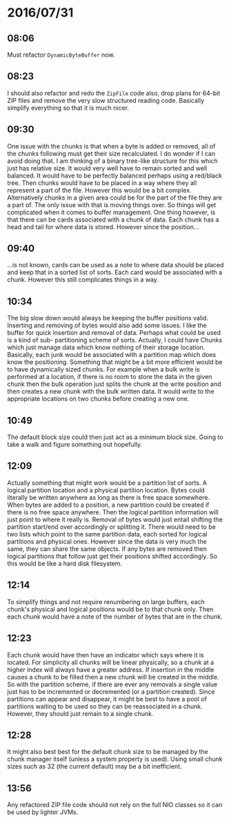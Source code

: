 # 2016/07/31

## 08:06

Must refactor `DynamicByteBuffer` now.

## 08:23

I should also refactor and redo the `ZipFile` code also, drop plans for 64-bit
ZIP files and remove the very slow structured reading code. Basically simplify
everything so that it is much nicer.

## 09:30

One issue with the chunks is that when a byte is added or removed, all of the
chunks following must get their size recalculated. I do wonder if I can avoid
doing that. I am thinking of a binary tree-like structure for this which just
has relative size. It would very well have to remain sorted and well
balanced. It would have to be perfectly balanced perhaps using a red/black
tree. Then chunks would have to be placed in a way where they all represent
a part of the file. However this would be a bit complex. Alternatively chunks
in a given area could be for the part of the file they are a part of. The only
issue with that is moving things over. So things will get complicated when it
comes to buffer management. One thing however, is that there can be cards
associated with a chunk of data. Each chunk has a head and tail for where data
is stored. However since the position...

## 09:40

...is not known, cards can be used as a note to where data should be placed and
keep that in a sorted list of sorts. Each card would be associated with a
chunk. However this still complicates things in a way.

## 10:34

The big slow down would always be keeping the buffer positions valid. Inserting
and removing of bytes would also add some issues. I like the buffer for quick
insertion and removal of data. Perhaps what could be used is a kind of sub-
partitioning scheme of sorts. Actually, I could have Chunks which just manage
data which know nothing of their storage location. Basically, each junk would
be associated with a partition map which does know the positioning. Something
that might be a bit more efficient would be to have dynamically sized chunks.
For example when a bulk write is performed at a location, if there is no room
to store the data in the given chunk then the bulk operation just splits the
chunk at the write position and then creates a new chunk with the bulk written
data. It would write to the appropriate locations on two chunks before creating
a new one.

## 10:49

The default block size could then just act as a minimum block size. Going to
take a walk and figure something out hopefully.

## 12:09

Actually something that might work would be a partition list of sorts. A
logical partition location and a physical partition location. Bytes could
literally be written anywhere as long as there is free space somewhere. When
bytes are added to a position, a new partition could be created if there is no
free space anywhere. Then the logical partition information will just point to
where it really is. Removal of bytes would just entail shifting the partition
start/end over accordingly or splitting it. There would need to be two lists
which point to the same partition data, each sorted for logical partitions
and physical ones. However since the data is very much the same, they can share
the same objects. If any bytes are removed then logical partitions that follow
just get their positions shifted accordingly. So this would be like a hard
disk filesystem.

## 12:14

To simplify things and not require renumbering on large buffers, each chunk's
physical and logical positions would be to that chunk only. Then each chunk
would have a note of the number of bytes that are in the chunk.

## 12:23

Each chunk would have then have an indicator which says where it is located.
For simplicity all chunks will be linear physically, so a chunk at a higher
index will always have a greater address. If insertion in the middle causes a
chunk to be filled then a new chunk will be created in the middle. So with
the partition scheme, if there are ever any removals a single value just has
to be incremented or decremented (or a partition created). Since partitions can
appear and disappear, it might be best to have a pool of partitions waiting to
be used so they can be reassociated in a chunk. However, they should just
remain to a single chunk.

## 12:28

It might also best best for the default chunk size to be managed by the
chunk manager itself (unless a system property is used). Using small chunk
sizes such as 32 (the current default) may be a bit inefficient.

## 13:56

Any refactored ZIP file code should not rely on the full NIO classes so it can
be used by lighter JVMs.

